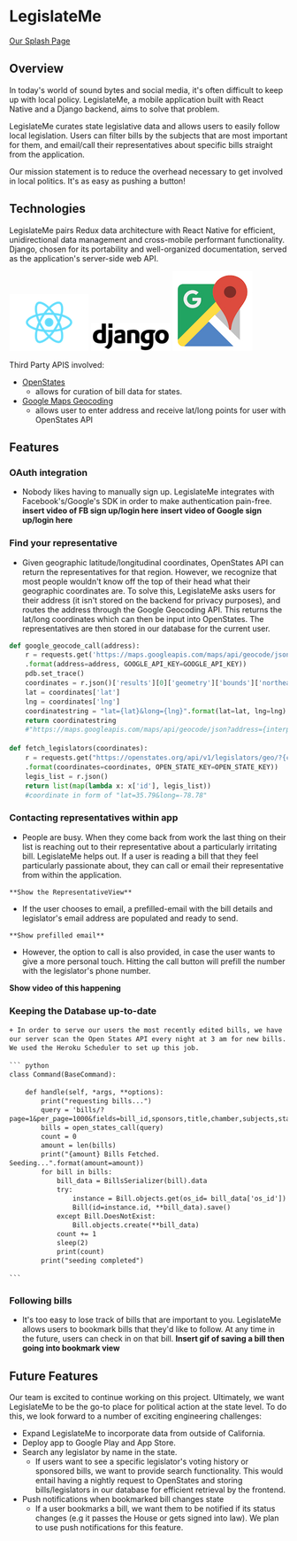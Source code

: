 # LegislateMe
[Our Splash Page]("www.legislateme.com")

## Overview
In today's world of sound bytes and social media, it's often difficult to keep up with local policy.  LegislateMe, a mobile application built with React Native and a Django backend, aims to solve that problem.

LegislateMe curates state legislative data and allows users to easily follow local legislation. Users can filter bills by the subjects that are most
important for them, and email/call their representatives about specific bills straight from the application.

Our mission statement is to reduce the overhead necessary to get involved in local politics. It's as easy as pushing a button!

## Technologies
  LegislateMe pairs Redux data architecture with React Native for efficient, unidirectional data management and cross-mobile performant functionality. Django, chosen for its portability and well-organized documentation, served as the application's server-side web API.

  ![React Icon](/frontend/components/subjects/images/React-icon.png)
  ![Django Icon](/frontend/components/subjects/images/Django_logo.png)
  ![Google Maps](/frontend/components/subjects/images/googlemaps.jpg)


  Third Party APIS involved:
   + [OpenStates](http://docs.openstates.org/en/latest/api/)
      - allows for curation of bill data for states.
   + [Google Maps Geocoding](https://developers.google.com/maps/documentation/javascript/geocoding)
      - allows user to enter address and receive lat/long points for user with OpenStates API  

## Features
  ### OAuth integration

  + Nobody likes having to manually sign up. LegislateMe integrates with Facebook's/Google's SDK in order to make authentication pain-free.
    **insert video of FB sign up/login here**
    **insert video of Google sign up/login here**

  ### Find your representative

  + Given geographic latitude/longitudinal coordinates, OpenStates API can return the representatives for that region. However, we recognize that most people wouldn't know off the top of their head what their geographic coordinates are. To solve this, LegislateMe asks users for their address (it isn't stored on the backend for privacy purposes), and routes the address through the Google Geocoding API. This returns the lat/long coordinates which can then be input into OpenStates. The representatives are then stored in our database for the current user.

  ``` python
  def google_geocode_call(address):
      r = requests.get('https://maps.googleapis.com/maps/api/geocode/json?address={address}&key={GOOGLE_API_KEY}'
      .format(address=address, GOOGLE_API_KEY=GOOGLE_API_KEY))
      pdb.set_trace()
      coordinates = r.json()['results'][0]['geometry']['bounds']['northeast']
      lat = coordinates['lat']
      lng = coordinates['lng']
      coordinatestring = "lat={lat}&long={lng}".format(lat=lat, lng=lng)
      return coordinatestring
      #"https://maps.googleapis.com/maps/api/geocode/json?address={interpolate address}key=YOUR_API_KEY".format(GOOGLE_API_KEY)

  def fetch_legislators(coordinates):
      r = requests.get("https://openstates.org/api/v1/legislators/geo/?{coordinates}&term=20172018&apikey={OPEN_STATE_KEY}"
      .format(coordinates=coordinates, OPEN_STATE_KEY=OPEN_STATE_KEY))
      legis_list = r.json()
      return list(map(lambda x: x['id'], legis_list))
      #coordinate in form of "lat=35.79&long=-78.78"
  ```

  ### Contacting representatives within app
   + People are busy. When they come back from work the last thing on their list is reaching out to their representative about a particularly irritating bill.
    LegislateMe helps out. If a user is reading a bill that they feel particularly passionate about, they can call or email their representative from within the application.

    **Show the RepresentativeView**  

   + If the user chooses to email, a prefilled-email with the bill details and legislator's email address are populated and ready to send.

    **Show prefilled email**

   + However, the option to call is also provided, in case the user wants to give a more personal touch. Hitting the call button will prefill the number with the legislator's phone number.

   **Show video of this happening**

  ### Keeping the Database up-to-date
    + In order to serve our users the most recently edited bills, we have our server scan the Open States API every night at 3 am for new bills. We used the Heroku Scheduler to set up this job.

    ``` python
    class Command(BaseCommand):

        def handle(self, *args, **options):
            print("requesting bills...")
            query = 'bills/?page=1&per_page=1000&fields=bill_id,sponsors,title,chamber,subjects,state,sources,full_name,actions&state=ca'
            bills = open_states_call(query)
            count = 0
            amount = len(bills)
            print("{amount} Bills Fetched. Seeding...".format(amount=amount))
            for bill in bills:
                bill_data = BillsSerializer(bill).data
                try:
                    instance = Bill.objects.get(os_id= bill_data['os_id'])
                    Bill(id=instance.id, **bill_data).save()
                except Bill.DoesNotExist:
                    Bill.objects.create(**bill_data)
                count += 1
                sleep(2)
                print(count)
            print("seeding completed")

    ```


  ### Following bills
   + It's too easy to lose track of bills that are important to you. LegislateMe allows users to bookmark bills that they'd like to follow. At any time in the future, users can check in on that bill.
    **Insert gif of saving a bill then going into bookmark view**

## Future Features
  Our team is excited to continue working on this project. Ultimately, we want LegislateMe to be the go-to place for political action at the state level. To do this, we look forward to a number of exciting engineering challenges:
  + Expand LegislateMe to incorporate data from outside of California.
  + Deploy app to Google Play and App Store.
  + Search any legislator by name in the state.
    - If users want to see a specific legislator's voting history or sponsored bills, we want to provide search functionality. This would entail having a nightly request to OpenStates and storing bills/legislators in our database for efficient retrieval by the frontend.
  + Push notifications when bookmarked bill changes state
    - If a user bookmarks a bill, we want them to be notified if its status changes (e.g it passes the House or gets signed into law). We plan to use push notifications for this feature.
